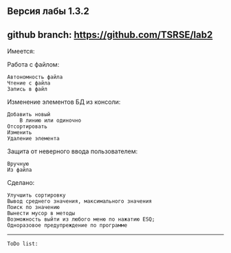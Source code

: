 Версия лабы 1.3.2
----------------------------------------------------------------------------------
github branch: https://github.com/TSRSE/lab2
----------------------------------------------------------------------------------
Имеется:

Работа с файлом:

    Автономность файла
    Чтение с файла
    Запись в файл
      
Изменение элементов БД из консоли:

    Добавить новый
    	В линию или одиночно
    Отсортировать
    Изменить
    Удаление элемента

Защита от неверного ввода пользователем:

    Вручную
    Из файла
		
Сделано:
	
    Улучшить сортировку
    Вывод среднего значения, максимального значения
    Поиск по значению
	Вынести мусор в методы
	Возможность выйти из любого меню по нажатию ESQ; 
	Одноразовое предупреждение по программе
----------------------------------------------------------------------------------
	ToDo list:
		
		
